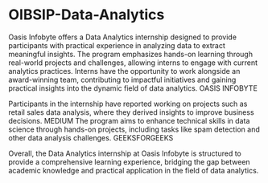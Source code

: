 # OIBSIP-Data-Analytics
Oasis Infobyte offers a Data Analytics internship designed to provide participants with practical experience in analyzing data to extract meaningful insights. The program emphasizes hands-on learning through real-world projects and challenges, allowing interns to engage with current analytics practices. Interns have the opportunity to work alongside an award-winning team, contributing to impactful initiatives and gaining practical insights into the dynamic field of data analytics. 
OASIS INFOBYTE

Participants in the internship have reported working on projects such as retail sales data analysis, where they derived insights to improve business decisions. 
MEDIUM
 The program aims to enhance technical skills in data science through hands-on projects, including tasks like spam detection and other data analysis challenges. 
GEEKSFORGEEKS

Overall, the Data Analytics internship at Oasis Infobyte is structured to provide a comprehensive learning experience, bridging the gap between academic knowledge and practical application in the field of data analytics.
